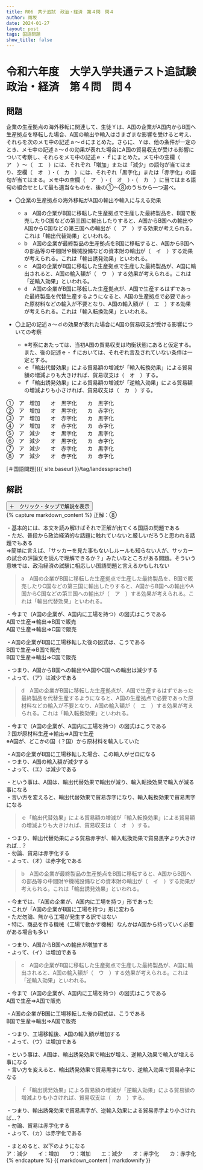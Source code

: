 ```yaml
---
title: R06　共テ追試　政治・経済　第４問　問４
author: 雨坂
date: 2024-01-27
layout: post
tags: 国語問題
show_title: false
---
```

  
# 令和六年度　大学入学共通テスト追試験　政治・経済　第４問　問４  
  
## 問題  
企業の生産拠点の海外移転に関連して、生徒Ｙは、A国の企業がA国内からB国へ生産拠点を移転した場合、A国の輸出や輸入はさまざまな影響を受けると考え、それらを次のメモ中の記述ａ〜ｄにまとめた。さらに、Ｙは、他の条件が一定のとき、メモ中の記述ａ〜ｄの効果が表れた場合にA国の貿易収支が受ける影響について考察し、それらをメモ中の記述ｅ・ｆにまとめた。メモ中の空欄（　ア　）〜（　エ　）には、それぞれ「増加」または「減少」の語句が当てはまり、空欄（　オ　）・（　カ　）には、それぞれ「黒字化」または「赤字化」の語句が当てはまる。メモ中の空欄（　ア　）・（　オ　）・（　カ　）に当てはまる語句の組合せとして最も適当なものを、後の①〜⑧のうちから一つ選べ。  
  
- 〇企業の生産拠点の海外移転がA国の輸出や輸入に与える効果  
    - a　A国の企業がB国に移転した生産拠点で生産した最終製品を、B国で販売したりC国などの第三国に輸出したりすると、A国からB国への輸出やA国からC国などの第三国への輸出が（　ア　）する効果が考えられる。これは「輸出代替効果」といわれる。  
    - b　A国の企業が最終製品の生産拠点をB国に移転すると、A国からB国への部品等の中間財や機械設備などの資本財の輸出が（　イ　）する効果が考えられる。これは「輸出誘発効果」といわれる。  
    - c　A国の企業がB国に移転した生産拠点で生産した最終製品が、A国に輸出されると、A国の輸入額が（　ウ　）する効果が考えられる。これは「逆輸入効果」といわれる。  
    - d　A国の企業がB国に移転した生産拠点が、A国で生産するはずであった最終製品を代替生産するようになると、A国の生産拠点で必要であった原材料などの輸入が不要となり、A国の輸入額が（　エ　）する効果が考えられる。これは「輸入転換効果」といわれる。  
  
- 〇上記の記述ａ〜ｄの効果が表れた場合にA国の貿易収支が受ける影響についての考察  
  - ※考察にあたっては、当初A国の貿易収支は均衡状態にあると仮定する。また、後の記述ｅ・ｆにおいては、それぞれ言及されていない条件は一定とする。  
  - ｅ「輸出代替効果」による貿易額の増減が「輸入転換効果」による貿易額の増減よりも大きければ、貿易収支は（　オ　）する。  
  - ｆ「輸出誘発効果」による貿易額の増減が「逆輸入効果」による貿易額の増減よりも小さければ、貿易収支は（　カ　）する。  
  
①　ア　増加　　オ　黒字化　　カ　黒字化  
②　ア　増加　　オ　黒字化　　カ　赤字化  
③　ア　増加　　オ　赤字化　　カ　黒字化  
④　ア　増加　　オ　赤字化　　カ　赤字化  
⑤　ア　減少　　オ　黒字化　　カ　黒字化  
⑥　ア　減少　　オ　黒字化　　カ　赤字化  
⑦　ア　減少　　オ　赤字化　　カ　黒字化  
⑧　ア　減少　　オ　赤字化　　カ　赤字化  
  
[＃国語問題]({{ site.baseurl }}/tag/landessprache/)  
  
## 解説  
<div class="collapsible">
  <button class="collapsible-button">＋　クリック・タップで解説を表示</button>
  <div class="collapsible-content">
    {% capture markdown_content %}
正解：⑧  
  
・基本的には、本文を読み解けばそれで正解が出てくる国語の問題である  
・ただ、普段から政治経済的な話題に触れていないと厳しいだろうと思われる話題でもある  
⇒簡単に言えば、「サッカーを見た事もないしルールも知らない人が、サッカーの試合の評論文を読んで理解できるか？」みたいなところがある問題。そういう意味では、政治経済の試験に相応しい国語問題と言えるかもしれない  
  
>a　A国の企業がB国に移転した生産拠点で生産した最終製品を、B国で販売したりC国などの第三国に輸出したりすると、A国からB国への輸出やA国からC国などの第三国への輸出が（　ア　）する効果が考えられる。これは「輸出代替効果」といわれる。  
  
・今まで（A国の企業が、A国内に工場を持つ）の図式はこうである  
A国で生産⇒輸出⇒B国で販売  
A国で生産⇒輸出⇒C国で販売  
  
・A国の企業がB国に工場移転した後の図式は、こうである  
B国で生産⇒B国で販売  
B国で生産⇒輸出⇒C国で販売  
  
・つまり、A国からB国への輸出やA国やC国への輸出は減少する  
・よって、（ア）は減少である  
  
>d　A国の企業がB国に移転した生産拠点が、A国で生産するはずであった最終製品を代替生産するようになると、A国の生産拠点で必要であった原材料などの輸入が不要となり、A国の輸入額が（　エ　）する効果が考えられる。これは「輸入転換効果」といわれる。  
  
・今まで（A国の企業が、A国内に工場を持つ）の図式はこうである  
？国が原材料生産⇒輸出⇒A国で生産  
※A国が、どこかの国（？国）から原材料を輸入していた  
  
・A国の企業がB国に工場移転した場合、この輸入がゼロになる  
・つまり、A国の輸入額が減少する  
・よって、（エ）は減少である  
  
・という事は、A国は、輸出代替効果で輸出が減り、輸入転換効果で輸入が減る事になる  
・言い方を変えると、輸出代替効果で貿易赤字になり、輸入転換効果で貿易黒字になる  
  
>ｅ「輸出代替効果」による貿易額の増減が「輸入転換効果」による貿易額の増減よりも大きければ、貿易収支は（　オ　）する。  
  
・つまり、輸出代替効果による貿易赤字が、輸入転換効果で貿易黒字より大きければ…？  
・勿論、貿易は赤字化する  
・よって、（オ）は赤字化である  
  
>b　A国の企業が最終製品の生産拠点をB国に移転すると、A国からB国への部品等の中間財や機械設備などの資本財の輸出が（　イ　）する効果が考えられる。これは「輸出誘発効果」といわれる。  
  
・今までは、「A国の企業が、A国内に工場を持つ」形であった  
・これが「A国の企業がB国に工場を持つ」形に変わる  
・ただ勿論、無から工場が発生する訳ではない  
・特に、商品を作る機械（工場で動かす機械）なんかはA国から持っていく必要がある場合も多い  
  
・つまり、A国からB国への輸出が増加する  
・よって、（イ）は増加である  
  
>c　A国の企業がB国に移転した生産拠点で生産した最終製品が、A国に輸出されると、A国の輸入額が（　ウ　）する効果が考えられる。これは「逆輸入効果」といわれる。  
  
・今まで（A国の企業が、A国内に工場を持つ）の図式はこうである  
A国で生産⇒A国で販売  
  
・A国の企業がB国に工場移転した後の図式は、こうである  
B国で生産⇒輸出⇒A国で販売  
  
・つまり、工場移転後、A国の輸入額が増加する  
・よって、（ウ）は増加である  
  
・という事は、A国は、輸出誘発効果で輸出が増え、逆輸入効果で輸入が増える事になる  
・言い方を変えると、輸出誘発効果で貿易黒字になり、逆輸入効果で貿易赤字になる  
  
>ｆ「輸出誘発効果」による貿易額の増減が「逆輸入効果」による貿易額の増減よりも小さければ、貿易収支は（　カ　）する。  
  
・つまり、輸出誘発効果で貿易黒字が、逆輸入効果による貿易赤字より小さければ…？  
・勿論、貿易は赤字化する  
・よって、（カ）は赤字化である  
  
・まとめると、以下のようになる  
ア：減少　　イ：増加　　ウ：増加　　エ：減少　　オ：赤字化　　カ：赤字化  
    {% endcapture %}
    {{ markdown_content | markdownify }}
  </div>
</div>
